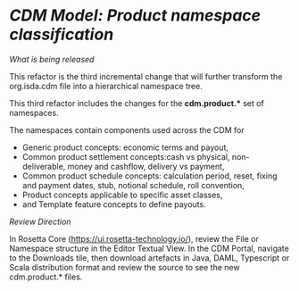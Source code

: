 # *CDM Model: Product namespace classification*

_What is being released_

This refactor is the third incremental change that will further transform the org.isda.cdm file into a hierarchical namespace tree.

This third refactor includes the changes for the __cdm.product.*__ set of namespaces.

The namespaces contain components used across the CDM for 
* Generic product concepts: economic terms and payout,
* Common product settlement concepts:cash vs physical, non-deliverable, money and cashflow, delivery vs payment,
* Common product schedule concepts: calculation period, reset, fixing and payment dates, stub, notional schedule, roll convention, 
* Product concepts applicable to specific asset classes,
* and Template feature concepts to define payouts.

_Review Direction_

In Rosetta Core (https://ui.rosetta-technology.io/), review the File or Namespace structure in the Editor Textual View.
In the CDM Portal, navigate to the Downloads tile, then download artefacts in Java, DAML, Typescript or Scala distribution format and review the source to see the new cdm.product.* files.

